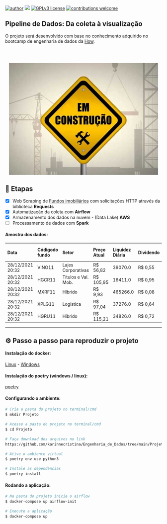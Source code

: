 [![author](https://img.shields.io/badge/author-KarinneCristina-red.svg)](https://www.linkedin.com/in/karinnecristinapereira/) [![](https://img.shields.io/badge/python-3.9+-blue.svg)](https://www.python.org/downloads/release/python-365/) [![GPLv3 license](https://img.shields.io/badge/License-GPLv3-blue.svg)](http://perso.crans.org/besson/LICENSE.html) [![contributions welcome](https://img.shields.io/badge/contributions-welcome-brightgreen.svg?style=flat)](https://github.com/karinnecristina/Engenharia_de_Dados)

## Pipeline de Dados: Da coleta à visualização

O projeto será desenvolvido com base no conhecimento adquirido no bootcamp de engenharia de dados da [How](https://howedu.com.br/).

<br></br>

<p align="center">
  <img src="imagens/logo.jpg" >
</p>




## 📝 Etapas

- [x] Web Scraping de [Fundos imobiliários](https://www.fundsexplorer.com.br/ranking) com solicitações HTTP através da biblioteca **Requests**
- [x] Automatização da coleta com **Airflow** 
- [x] Armazenamento dos dados na nuvem - (Data Lake)  **AWS**
- [ ] Processamento de dados com **Spark**

#### Amostra dos dados:

|Data             |Códigodo fundo|Setor              |Preço Atual |Liquidez Diária  |Dividendo |DividendYield |DY (3M)Acumulado |P/VPA|DYPatrimonial|VariaçãoPatrimonial|Rentab. Patr.no Período |Rentab. Patr.Acumulada |VacânciaFísica|VacânciaFinanceira|QuantidadeAtivos
|:---             |:---          |:---               |:---        |:---             |:---      |:---          |:---             |:--- |:---         |:---               |:---                    |:---                   |:---          |:---              |:---
|28/12/2021 20:32 |VINO11        |Lajes Corporativas |R$ 56,82    |39070.0          |R$ 0,55   |0,99%         |2,95%            |98.0 |0,95%        |-0,43%             |0,52%                   |4,04%                  |7,90%         |NaN               |9
|28/12/2021 20:32 |HGCR11        |Títulos e Val. Mob.|R$ 105,95   |16411.0          |R$ 0,95   |0,93%         |2,57%            |104.0|0,93%        |0,95%              |1,88%                   |5,68%                  |NaN           |NaN               |0
|28/12/2021 20:32 |MXRF11        |Híbrido            |R$ 9,93     |465266.0         |R$ 0,08   |0,80%         |2,49%            |98.0 |0,79%        |0,72%              |1,52%                   |8,90%                  |NaN           |NaN               |0
|28/12/2021 20:32 |XPLG11        |Logística          |R$ 97,04    |37276.0          |R$ 0,64   |0,70%         |1,96%            |92.0 |0,60%        |-3,33%             |-2,74%                  |2,40%                  |9,80%         |1,20%             |13
|28/12/2021 20:32 |HGRU11        |Híbrido            |R$ 115,21   |34826.0          |R$ 0,72   |0,67%         |1,95%            |97.0 |0,61%        |0,84%              |1,45%                   |7,21%                  |0,00%         |0,00%             |16

---

## ⚙️ Passo a passo para reproduzir o projeto
#### Instalação do docker:
[Linux]("https://www.digitalocean.com/community/tutorials/how-to-install-and-use-docker-on-ubuntu-20-04-pt") -
[Windows]("https://docs.docker.com/desktop/windows/install/")
#### Instalação do poetry (windows / linux):
[poetry]("https://python-poetry.org/docs/")

#### Configurando o ambiente:
```bash
# Cria a pasta do projeto no terminal/cmd
$ mkdir Projeto
```
```bash
# Acesse a pasta do projeto no terminal/cmd
$ cd Projeto
```
```bash
# Faça download dos arquivos no link
https://github.com/karinnecristina/Engenharia_de_Dados/tree/main/Projeto
```

```bash
# Ative o ambiente virtual
$ poetry env use python3
```
```bash
# Instale as dependências
$ poetry install
```
#### Rodando a aplicação:

```bash
# Na pasta do projeto inicie o airflow
$ docker-compose up airflow-init
```
```bash
# Execute a aplicação
$ docker-compose up
```